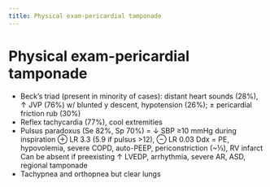 ```yaml
---
title: Physical exam-pericardial tamponade
---
```

# Physical exam-pericardial tamponade

* Beck’s triad (present in minority of cases): distant heart sounds (28%), ↑ JVP (76%) w/ blunted y descent, hypotension (26%); ± pericardial friction rub (30%)
* Reflex tachycardia (77%), cool extremities
* Pulsus paradoxus (Se 82%, Sp 70%) = ↓ SBP ≥10 mmHg during inspiration
⊕ LR 3.3 (5.9 if pulsus >12), ⊖ LR 0.03
Ddx = PE, hypovolemia, severe COPD, auto-PEEP, periconstriction (~⅓), RV infarct
Can be absent if preexisting ↑ LVEDP, arrhythmia, severe AR, ASD, regional tamponade
* Tachypnea and orthopnea but clear lungs

